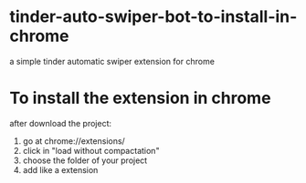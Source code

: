 # tinder-auto-swiper-bot-to-install-in-chrome
a simple tinder automatic swiper extension for chrome

# To install the extension in chrome 
after download the project: 

1. go at chrome://extensions/
2. click in "load without compactation"
3. choose the folder of your project
4. add like a extension 
